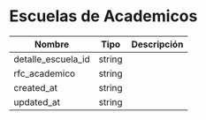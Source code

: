 # Escuelas de Academicos

 Nombre    | Tipo    | Descripción
---------- | ------- | -------
 detalle_escuela_id | string  | 
 rfc_academico |  string | 
 created_at | string |
 updated_at | string |